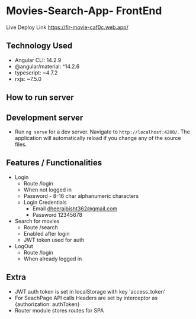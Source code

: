 # Movies-Search-App- FrontEnd

Live Deploy Link https://fir-movie-caf0c.web.app/

## Technology Used
   - Angular CLI: 14.2.9
   - @angular/material: ^14.2.6
   - typescript: ~4.7.2
   - rxjs: ~7.5.0

How to run server
-----------
## Development server

 - Run `ng serve` for a dev server. Navigate to `http://localhost:4200/`.
  The application will automatically reload if you change any of the source files.

## Features / Functionalities
 - Login 
      - Route /login 
      - When not logged in
      - Password - 8-16 char alphanumeric characters
      - Login Credentials
        - Email dheerajbisht362@gmail.com
        - Password 12345678
 - Search for movies 
      - Route /search
      - Enabled after login
      - JWT token used for auth
 - LogOut
      - Route /login 
      - When already logged in
 
 
## Extra 
 - JWT auth token is set in localStorage with key 'access_token'
 - For SeachPage API calls Headers are set by interceptor as {authorization: authToken} 
 - Router module stores routes for SPA
 
